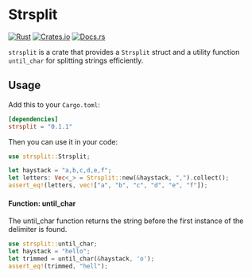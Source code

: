 # Strsplit

[![Rust](https://img.shields.io/badge/Rust-1.0%2B-blue.svg)](https://www.rust-lang.org)
[![Crates.io](https://img.shields.io/crates/v/strsplit.svg)](https://crates.io/crates/strsplit)
[![Docs.rs](https://docs.rs/strsplit/badge.svg)](https://docs.rs/strsplit)

`strsplit` is a crate that provides a `Strsplit` struct and a utility function `until_char` for splitting strings efficiently.

## Usage

Add this to your `Cargo.toml`:

```toml
[dependencies]
strsplit = "0.1.1"

```
Then you can use it in your code:

```rust
use strsplit::Strsplit;

let haystack = "a,b,c,d,e,f";
let letters: Vec<_> = Strsplit::new(&haystack, ",").collect();
assert_eq!(letters, vec!["a", "b", "c", "d", "e", "f"]);

```
#### Function: until_char

The until_char function returns the string before the first instance of the delimiter is found.

```rust
use strsplit::until_char;
let haystack = "hello";
let trimmed = until_char(&haystack, 'o');
assert_eq!(trimmed, "hell");

```